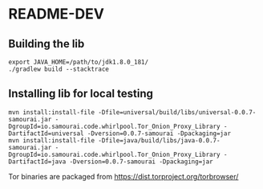 README-DEV
=======================

## Building the lib

```
export JAVA_HOME=/path/to/jdk1.8.0_181/
./gradlew build --stacktrace
```

## Installing lib for local testing
```
mvn install:install-file -Dfile=universal/build/libs/universal-0.0.7-samourai.jar -DgroupId=io.samourai.code.whirlpool.Tor_Onion_Proxy_Library -DartifactId=universal -Dversion=0.0.7-samourai -Dpackaging=jar
mvn install:install-file -Dfile=java/build/libs/java-0.0.7-samourai.jar -DgroupId=io.samourai.code.whirlpool.Tor_Onion_Proxy_Library -DartifactId=java -Dversion=0.0.7-samourai -Dpackaging=jar
```

Tor binaries are packaged from https://dist.torproject.org/torbrowser/

